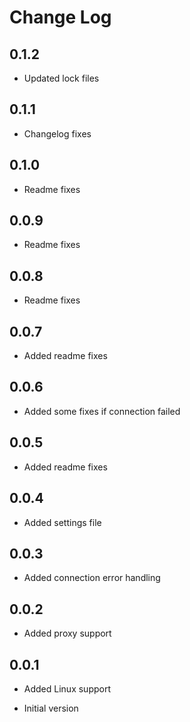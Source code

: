 # Change Log
## 0.1.2

- Updated lock files

## 0.1.1

- Changelog fixes

## 0.1.0

- Readme fixes

## 0.0.9

- Readme fixes

## 0.0.8

- Readme fixes

## 0.0.7

- Added readme fixes

## 0.0.6

- Added some fixes if connection failed

## 0.0.5

- Added readme fixes

## 0.0.4

- Added settings file

## 0.0.3

- Added connection error handling

## 0.0.2

- Added proxy support

## 0.0.1

- Added Linux support

- Initial version
